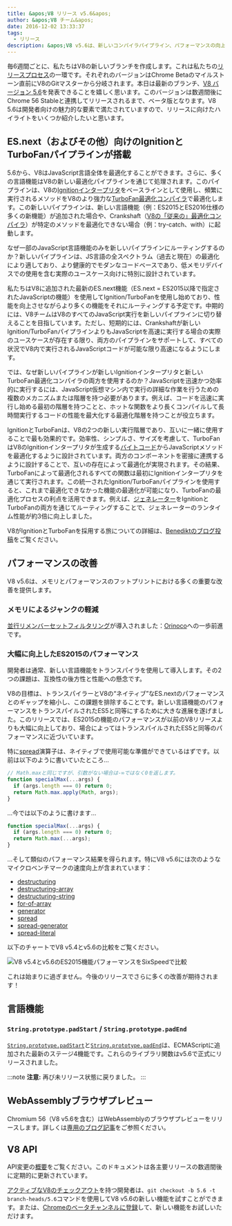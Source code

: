 ```yaml
---
title: &apos;V8 リリース v5.6&apos;
author: &apos;V8 チーム&apos;
date: 2016-12-02 13:33:37
tags:
  - リリース
description: &apos;V8 v5.6は、新しいコンパイラパイプライン、パフォーマンスの向上、そしてECMAScript言語機能のサポートが増強されています。&apos;
---
```

毎6週間ごとに、私たちはV8の新しいブランチを作成します。これは私たちの[リリースプロセス](/docs/release-process)の一環です。それぞれのバージョンはChrome Betaのマイルストーン直前にV8のGitマスターから分岐されます。本日は最新のブランチ、[V8 バージョン 5.6](https://chromium.googlesource.com/v8/v8.git/+log/branch-heads/5.6)を発表できることを嬉しく思います。このバージョンは数週間後にChrome 56 Stableと連携してリリースされるまで、ベータ版となります。V8 5.6は開発者向けの魅力的な要素で満たされていますので、リリースに向けたハイライトをいくつか紹介したいと思います。

<!--truncate-->
## ES.next（およびその他）向けのIgnitionとTurboFanパイプラインが搭載

5.6から、V8はJavaScript言語全体を最適化することができます。さらに、多くの言語機能はV8の新しい最適化パイプラインを通じて処理されます。このパイプラインは、V8の[Ignitionインタープリタ](/blog/ignition-interpreter)をベースラインとして使用し、頻繁に実行されるメソッドをV8のより強力な[TurboFan最適化コンパイラ](/docs/turbofan)で最適化します。この新しいパイプラインは、新しい言語機能（例：ES2015とES2016仕様の多くの新機能）が追加された場合や、Crankshaft（[V8の「従来の」最適化コンパイラ](https://blog.chromium.org/2010/12/new-crankshaft-for-v8.html)）が特定のメソッドを最適化できない場合（例：try-catch、with）に起動します。

なぜ一部のJavaScript言語機能のみを新しいパイプラインにルーティングするのか？新しいパイプラインは、JS言語の全スペクトラム（過去と現在）の最適化により適しており、より健康的でモダンなコードベースであり、低メモリデバイスでの使用を含む実際のユースケース向けに特別に設計されています。

私たちはV8に追加された最新のES.next機能（ES.next = ES2015以降で指定されたJavaScriptの機能）を使用してIgnition/TurboFanを使用し始めており、性能を向上させながらより多くの機能をそれにルーティングする予定です。中期的には、V8チームはV8のすべてのJavaScript実行を新しいパイプラインに切り替えることを目指しています。ただし、短期的には、Crankshaftが新しいIgnition/TurboFanパイプラインよりもJavaScriptを高速に実行する場合の実際のユースケースが存在する限り、両方のパイプラインをサポートして、すべての状況でV8内で実行されるJavaScriptコードが可能な限り高速になるようにします。

では、なぜ新しいパイプラインが新しいIgnitionインタープリタと新しいTurboFan最適化コンパイラの両方を使用するのか？JavaScriptを迅速かつ効率的に実行するには、JavaScript仮想マシン内で実行の詳細な作業を行うための複数のメカニズムまたは階層を持つ必要があります。例えば、コードを迅速に実行し始める最初の階層を持つことと、ホットな関数をより長くコンパイルして長時間実行するコードの性能を最大化する最適化階層を持つことが役立ちます。

IgnitionとTurboFanは、V8の2つの新しい実行階層であり、互いに一緒に使用することで最も効果的です。効率性、シンプルさ、サイズを考慮して、TurboFanはV8のIgnitionインタープリタが生成する[バイトコード](https://en.wikipedia.org/wiki/Bytecode)からJavaScriptメソッドを最適化するように設計されています。両方のコンポーネントを密接に連携するように設計することで、互いの存在によって最適化が実現されます。その結果、TurboFanによって最適化されるすべての関数は最初にIgnitionインタープリタを通じて実行されます。この統一されたIgnition/TurboFanパイプラインを使用すると、これまで最適化できなかった機能の最適化が可能になり、TurboFanの最適化プロセスの利点を活用できます。例えば、[ジェネレーター](https://developer.mozilla.org/en-US/docs/Web/JavaScript/Reference/Statements/function*)をIgnitionとTurboFanの両方を通じてルーティングすることで、ジェネレーターのランタイム性能が約3倍に向上しました。

V8がIgnitionとTurboFanを採用する旅についての詳細は、[Benediktのブログ投稿](https://benediktmeurer.de/2016/11/25/v8-behind-the-scenes-november-edition/)をご覧ください。

## パフォーマンスの改善

V8 v5.6は、メモリとパフォーマンスのフットプリントにおける多くの重要な改善を提供します。

### メモリによるジャンクの軽減

[並行リメンバーセットフィルタリング](https://bugs.chromium.org/p/chromium/issues/detail?id=648568)が導入されました：[Orinoco](/blog/orinoco)への一歩前進です。

### 大幅に向上したES2015のパフォーマンス

開発者は通常、新しい言語機能をトランスパイラを使用して導入します。その2つの課題は、互換性の後方性と性能への懸念です。

V8の目標は、トランスパイラーとV8の“ネイティブ”なES.nextのパフォーマンスとのギャップを縮小し、この課題を排除することです。新しい言語機能のパフォーマンスをトランスパイルされたES5と同等にするために大きな進展を遂げました。このリリースでは、ES2015の機能のパフォーマンスが以前のV8リリースよりも大幅に向上しており、場合によってはトランスパイルされたES5と同等のパフォーマンスに近づいています。

特に[spread](https://developer.mozilla.org/en/docs/Web/JavaScript/Reference/Operators/Spread_operator)演算子は、ネイティブで使用可能な準備ができているはずです。以前は以下のように書いていたところ…

```js
// Math.maxと同じですが、引数がない場合は-∞ではなく0を返します。
function specialMax(...args) {
  if (args.length === 0) return 0;
  return Math.max.apply(Math, args);
}
```

…今では以下のように書けます…

```js
function specialMax(...args) {
  if (args.length === 0) return 0;
  return Math.max(...args);
}
```

…そして類似のパフォーマンス結果を得られます。特にV8 v5.6には次のようなマイクロベンチマークの速度向上が含まれています：

- [destructuring](https://github.com/fhinkel/six-speed/tree/master/tests/destructuring)
- [destructuring-array](https://github.com/fhinkel/six-speed/tree/master/tests/destructuring-array)
- [destructuring-string](https://github.com/fhinkel/six-speed/tree/master/tests/destructuring-string)
- [for-of-array](https://github.com/fhinkel/six-speed/tree/master/tests/for-of-array)
- [generator](https://github.com/fhinkel/six-speed/tree/master/tests/generator)
- [spread](https://github.com/fhinkel/six-speed/tree/master/tests/spread)
- [spread-generator](https://github.com/fhinkel/six-speed/tree/master/tests/spread-generator)
- [spread-literal](https://github.com/fhinkel/six-speed/tree/master/tests/spread-literal)

以下のチャートでV8 v5.4とv5.6の比較をご覧ください。

![V8 v5.4とv5.6のES2015機能パフォーマンスを[SixSpeed](https://fhinkel.github.io/six-speed/)で比較](/_img/v8-release-56/perf.png)

これは始まりに過ぎません。今後のリリースでさらに多くの改善が期待されます！

## 言語機能

### `String.prototype.padStart` / `String.prototype.padEnd`

[`String.prototype.padStart`](https://developer.mozilla.org/en-US/docs/Web/JavaScript/Reference/Global_Objects/String/padStart)と[`String.prototype.padEnd`](https://developer.mozilla.org/en-US/docs/Web/JavaScript/Reference/Global_Objects/String/padEnd)は、ECMAScriptに追加された最新のステージ4機能です。これらのライブラリ関数はv5.6で正式にリリースされました。

:::note
**注意:** 再び未リリース状態に戻りました。
:::

## WebAssemblyブラウザプレビュー

Chromium 56（V8 v5.6を含む）はWebAssemblyのブラウザプレビューをリリースします。詳しくは[専用のブログ記事](/blog/webassembly-browser-preview)をご参照ください。

## V8 API

API変更の[概要](https://docs.google.com/document/d/1g8JFi8T_oAE_7uAri7Njtig7fKaPDfotU6huOa1alds/edit)をご覧ください。このドキュメントは各主要リリースの数週間後に定期的に更新されています。

[アクティブなV8のチェックアウト](/docs/source-code#using-git)を持つ開発者は、`git checkout -b 5.6 -t branch-heads/5.6`コマンドを使用してV8 v5.6の新しい機能を試すことができます。または、[Chromeのベータチャンネルに登録](https://www.google.com/chrome/browser/beta.html)して、新しい機能をお試しいただけます。

